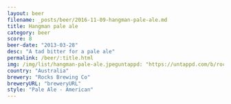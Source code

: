 ```yaml
---
layout: beer
filename: _posts/beer/2016-11-09-hangman-pale-ale.md
title: Hangman pale ale
category: beer
score: 8
beer-date: "2013-03-28"
desc: "A tad bitter for a pale ale"
permalink: /beer/:title.html
img: /img/list/hangman-pale-ale.jpeguntappd: "https://untappd.com/b/rocks-brewing-co-the-hangman/29859"
country: "Australia"
brewery: "Rocks Brewing Co"
breweryURL: "breweryURL"
style: "Pale Ale - American"
---
```

